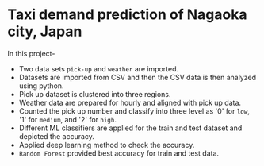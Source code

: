 # Taxi demand prediction of Nagaoka city, Japan 

In this project-

* Two data sets ` pick-up ` and ` weather ` are imported.
* Datasets are imported from CSV and then the CSV data is then analyzed using python.  
* Pick up dataset is clustered into three regions.
* Weather data are prepared for hourly and aligned with pick up data.
* Counted the pick up number and classify into three level as '0' for `low`, '1' for `medium`, and '2' for `high`.
* Different ML classifiers are applied for the train and test dataset and depicted the accuracy.
* Applied deep learning method to check the accuracy.
* ` Random Forest ` provided best accuracy for train and test data.



